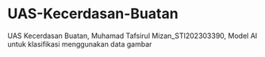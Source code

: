 # UAS-Kecerdasan-Buatan
UAS Kecerdasan Buatan, Muhamad Tafsirul Mizan_STI202303390, Model AI untuk klasifikasi menggunakan data gambar
